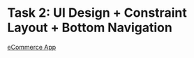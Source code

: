 # Task 2: UI Design + Constraint Layout + Bottom Navigation

[eCommerce App](https://drive.google.com/file/d/1HmkfRBfc38ndM1jEP_i_T_wWFdHYhqUx/view?usp=drivesdk)
